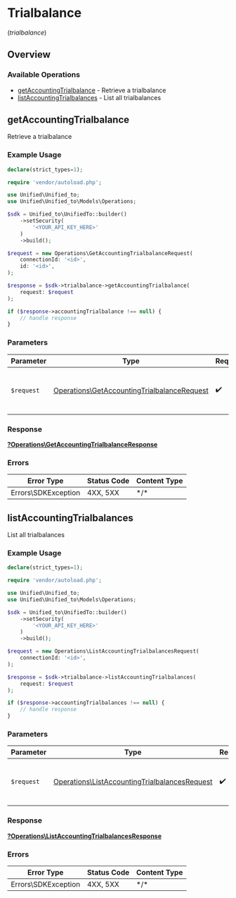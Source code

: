 # Trialbalance
(*trialbalance*)

## Overview

### Available Operations

* [getAccountingTrialbalance](#getaccountingtrialbalance) - Retrieve a trialbalance
* [listAccountingTrialbalances](#listaccountingtrialbalances) - List all trialbalances

## getAccountingTrialbalance

Retrieve a trialbalance

### Example Usage

```php
declare(strict_types=1);

require 'vendor/autoload.php';

use Unified\Unified_to;
use Unified\Unified_to\Models\Operations;

$sdk = Unified_to\UnifiedTo::builder()
    ->setSecurity(
        '<YOUR_API_KEY_HERE>'
    )
    ->build();

$request = new Operations\GetAccountingTrialbalanceRequest(
    connectionId: '<id>',
    id: '<id>',
);

$response = $sdk->trialbalance->getAccountingTrialbalance(
    request: $request
);

if ($response->accountingTrialbalance !== null) {
    // handle response
}
```

### Parameters

| Parameter                                                                                                  | Type                                                                                                       | Required                                                                                                   | Description                                                                                                |
| ---------------------------------------------------------------------------------------------------------- | ---------------------------------------------------------------------------------------------------------- | ---------------------------------------------------------------------------------------------------------- | ---------------------------------------------------------------------------------------------------------- |
| `$request`                                                                                                 | [Operations\GetAccountingTrialbalanceRequest](../../Models/Operations/GetAccountingTrialbalanceRequest.md) | :heavy_check_mark:                                                                                         | The request object to use for the request.                                                                 |

### Response

**[?Operations\GetAccountingTrialbalanceResponse](../../Models/Operations/GetAccountingTrialbalanceResponse.md)**

### Errors

| Error Type          | Status Code         | Content Type        |
| ------------------- | ------------------- | ------------------- |
| Errors\SDKException | 4XX, 5XX            | \*/\*               |

## listAccountingTrialbalances

List all trialbalances

### Example Usage

```php
declare(strict_types=1);

require 'vendor/autoload.php';

use Unified\Unified_to;
use Unified\Unified_to\Models\Operations;

$sdk = Unified_to\UnifiedTo::builder()
    ->setSecurity(
        '<YOUR_API_KEY_HERE>'
    )
    ->build();

$request = new Operations\ListAccountingTrialbalancesRequest(
    connectionId: '<id>',
);

$response = $sdk->trialbalance->listAccountingTrialbalances(
    request: $request
);

if ($response->accountingTrialbalances !== null) {
    // handle response
}
```

### Parameters

| Parameter                                                                                                      | Type                                                                                                           | Required                                                                                                       | Description                                                                                                    |
| -------------------------------------------------------------------------------------------------------------- | -------------------------------------------------------------------------------------------------------------- | -------------------------------------------------------------------------------------------------------------- | -------------------------------------------------------------------------------------------------------------- |
| `$request`                                                                                                     | [Operations\ListAccountingTrialbalancesRequest](../../Models/Operations/ListAccountingTrialbalancesRequest.md) | :heavy_check_mark:                                                                                             | The request object to use for the request.                                                                     |

### Response

**[?Operations\ListAccountingTrialbalancesResponse](../../Models/Operations/ListAccountingTrialbalancesResponse.md)**

### Errors

| Error Type          | Status Code         | Content Type        |
| ------------------- | ------------------- | ------------------- |
| Errors\SDKException | 4XX, 5XX            | \*/\*               |